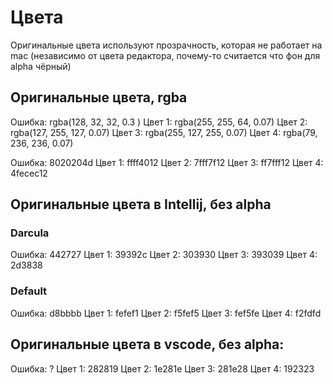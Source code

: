 # Цвета

Оригинальные цвета используют прозрачность, которая не работает на mac
(независимо от цвета редактора, почему-то считается что фон для alpha чёрный)


## Оригинальные цвета, rgba
Ошибка:  rgba(128, 32,  32,  0.3 )
Цвет 1:  rgba(255, 255, 64,  0.07)
Цвет 2:  rgba(127, 255, 127, 0.07)
Цвет 3:  rgba(255, 127, 255, 0.07)
Цвет 4:  rgba(79,  236, 236, 0.07)

Ошибка:  8020204d
Цвет 1:  ffff4012
Цвет 2:  7fff7f12
Цвет 3:  ff7fff12
Цвет 4:  4fecec12


## Оригинальные цвета в Intellij, без alpha

### Darcula
Ошибка:  442727
Цвет 1:  39392c
Цвет 2:  303930
Цвет 3:  393039
Цвет 4:  2d3838

### Default
Ошибка:  d8bbbb
Цвет 1:  fefef1
Цвет 2:  f5fef5
Цвет 3:  fef5fe
Цвет 4:  f2fdfd


## Оригинальные цвета в vscode, без alpha:
Ошибка:  ?
Цвет 1:  282819
Цвет 2:  1e281e
Цвет 3:  281e28
Цвет 4:  192323
